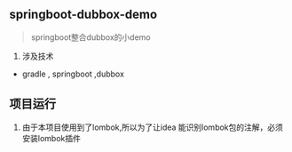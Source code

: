 ## springboot-dubbox-demo
> springboot整合dubbox的小demo
1. 涉及技术
 * gradle , springboot ,dubbox
 

 
 

 
 
## 项目运行
1. 由于本项目使用到了lombok,所以为了让idea 能识别lombok包的注解，必须安装lombok插件
